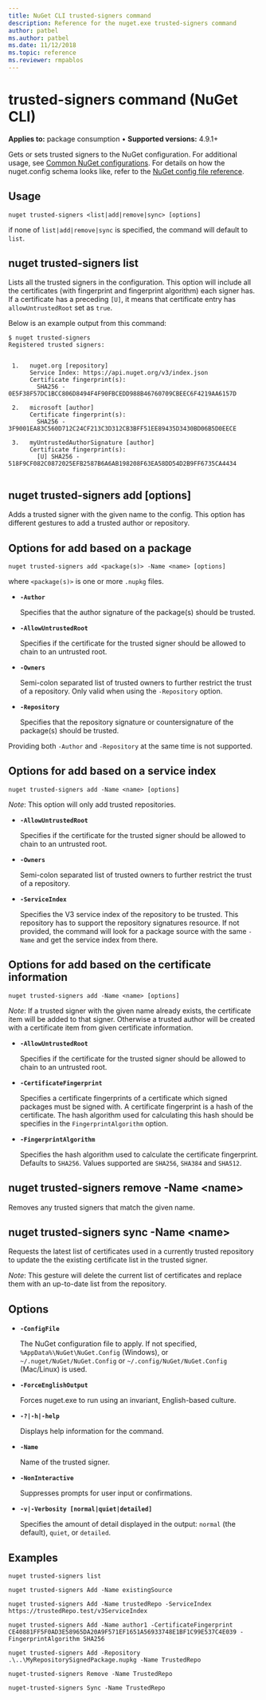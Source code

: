 ```yaml
---
title: NuGet CLI trusted-signers command
description: Reference for the nuget.exe trusted-signers command
author: patbel
ms.author: patbel
ms.date: 11/12/2018
ms.topic: reference
ms.reviewer: rmpablos
---
```


# trusted-signers command (NuGet CLI)

**Applies to:** package consumption &bullet; **Supported versions:** 4.9.1+

Gets or sets trusted signers to the NuGet configuration. For additional usage, see [Common NuGet configurations](../../consume-packages/configuring-nuget-behavior.md). For details on how the nuget.config schema looks like, refer to the [NuGet config file reference](../nuget-config-file.md).

## Usage

```cli
nuget trusted-signers <list|add|remove|sync> [options]
```

if none of `list|add|remove|sync` is specified, the command will default to `list`.

## nuget trusted-signers list

Lists all the trusted signers in the configuration. This option will include all the certificates (with fingerprint and fingerprint algorithm) each signer has. If a certificate has a preceding `[U]`, it means that certificate entry has `allowUntrustedRoot` set as `true`.

Below is an example output from this command:

```cli
$ nuget trusted-signers
Registered trusted signers:


 1.   nuget.org [repository]
      Service Index: https://api.nuget.org/v3/index.json
      Certificate fingerprint(s):
        SHA256 - 0E5F38F57DC1BCC806D8494F4F90FBCEDD988B46760709CBEEC6F4219AA6157D

 2.   microsoft [author]
      Certificate fingerprint(s):
        SHA256 - 3F9001EA83C560D712C24CF213C3D312CB3BFF51EE89435D3430BD06B5D0EECE

 3.   myUntrustedAuthorSignature [author]
      Certificate fingerprint(s):
        [U] SHA256 - 518F9CF082C0872025EFB2587B6A6AB198208F63EA58DD54D2B9FF6735CA4434
        
```

## nuget trusted-signers add [options]

Adds a trusted signer with the given name to the config. This option has different gestures to add a trusted author or repository.

## Options for add based on a package

```cli
nuget trusted-signers add <package(s)> -Name <name> [options]
```

where `<package(s)>` is one or more `.nupkg` files.

- **`-Author`**

  Specifies that the author signature of the package(s) should be trusted.

- **`-AllowUntrustedRoot`**

  Specifies if the certificate for the trusted signer should be allowed to chain to an untrusted root.

- **`-Owners`**

  Semi-colon separated list of trusted owners to further restrict the trust of a repository. Only valid when using the `-Repository` option.

- **`-Repository`**

  Specifies that the repository signature or countersignature of the package(s) should be trusted.

Providing both `-Author` and `-Repository` at the same time is not supported.

## Options for add based on a service index

```cli
nuget trusted-signers add -Name <name> [options]
```

_Note_: This option will only add trusted repositories. 

- **`-AllowUntrustedRoot`**

  Specifies if the certificate for the trusted signer should be allowed to chain to an untrusted root.

- **`-Owners`**

  Semi-colon separated list of trusted owners to further restrict the trust of a repository.

- **`-ServiceIndex`**

  Specifies the V3 service index of the repository to be trusted. This repository has to support the repository signatures resource. If not provided, the command will look for a package source with the same `-Name` and get the service index from there.

## Options for add based on the certificate information

```cli
nuget trusted-signers add -Name <name> [options]
```

_Note_: If a trusted signer with the given name already exists, the certificate item will be added to that signer. Otherwise a trusted author will be created with a certificate item from given certificate information.


- **`-AllowUntrustedRoot`**

  Specifies if the certificate for the trusted signer should be allowed to chain to an untrusted root.

- **`-CertificateFingerprint`**

  Specifies a certificate fingerprints of a certificate which signed packages must be signed with. A certificate fingerprint is a hash of the certificate. The hash algorithm used for calculating this hash should be specifies in the `FingerprintAlgorithm` option.

- **`-FingerprintAlgorithm`**

  Specifies the hash algorithm used to calculate the certificate fingerprint. Defaults to `SHA256`. Values supported are `SHA256`, `SHA384` and `SHA512`.

## nuget trusted-signers remove -Name \<name\>

Removes any trusted signers that match the given name.

## nuget trusted-signers sync -Name \<name\>

Requests the latest list of certificates used in a currently trusted repository to update the the existing certificate list in the trusted signer.

_Note_: This gesture will delete the current list of certificates and replace them with an up-to-date list from the repository.

## Options

- **`-ConfigFile`**

  The NuGet configuration file to apply. If not specified, `%AppData%\NuGet\NuGet.Config` (Windows), or `~/.nuget/NuGet/NuGet.Config` or `~/.config/NuGet/NuGet.Config` (Mac/Linux) is used.

- **`-ForceEnglishOutput`**

  Forces nuget.exe to run using an invariant, English-based culture.

- **`-?|-h|-help`**

  Displays help information for the command.

- **`-Name`**

  Name of the trusted signer.

- **`-NonInteractive`**

  Suppresses prompts for user input or confirmations.

- **`-v|-Verbosity [normal|quiet|detailed]`**

  Specifies the amount of detail displayed in the output: `normal` (the default), `quiet`, or `detailed`.


## Examples

```cli
nuget trusted-signers list

nuget trusted-signers Add -Name existingSource

nuget trusted-signers Add -Name trustedRepo -ServiceIndex https://trustedRepo.test/v3ServiceIndex

nuget trusted-signers Add -Name author1 -CertificateFingerprint CE40881FF5F0AD3E58965DA20A9F571EF1651A56933748E1BF1C99E537C4E039 -FingerprintAlgorithm SHA256

nuget trusted-signers Add -Repository .\..\MyRepositorySignedPackage.nupkg -Name TrustedRepo

nuget-trusted-signers Remove -Name TrustedRepo

nuget-trusted-signers Sync -Name TrustedRepo
```
